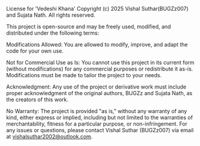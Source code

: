 License for 'Vedeshi Khana'
Copyright (c) 2025 Vishal Suthar(BUGZz007) and Sujata Nath. All rights reserved.

This project is open-source and may be freely used, modified, and distributed under the following terms:

Modifications Allowed: You are allowed to modify, improve, and adapt the code for your own use.

Not for Commercial Use as Is: You cannot use this project in its current form (without modifications) for any commercial purposes or redistribute it as-is. Modifications must be made to tailor the project to your needs.

Acknowledgment: Any use of the project or derivative work must include proper acknowledgment of the original authors, BUGZz and Sujata Nath, as the creators of this work.

No Warranty: The project is provided "as is," without any warranty of any kind, either express or implied, including but not limited to the warranties of merchantability, fitness for a particular purpose, or non-infringement. For any issues or questions, please contact Vishal Suthar (BUGZz007) via email at vishalsuthar2002@outlook.com.